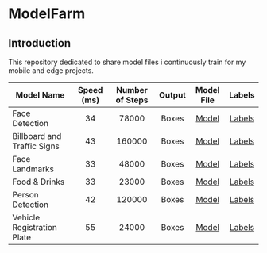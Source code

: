 # ModelFarm

## Introduction  
This repository dedicated to share model files i continuously train for my mobile and edge projects.  


| Model Name  | Speed (ms)  | Number of Steps | Output | Model File | Labels |  
| ------------ | :--------------: | :--------------: | :--------------: | :--------------: | :--------------: |
| Face Detection | 34 | 78000 | Boxes |[Model](https://github.com/erkansirin/ModelFarm/raw/master/ThinkerFarmModel/face_detection_iter_78000.tflite)|[Labels](https://github.com/erkansirin/ModelFarm/raw/master/ThinkerFarmModel/face_detection_iter_78000.txt)|  
| Billboard and Traffic Signs   | 43 | 160000 | Boxes |[Model](https://github.com/erkansirin/ModelFarm/raw/master/ThinkerFarmModel/billboard_detector_iter_160000.tflite)|[Labels](https://github.com/erkansirin/ModelFarm/raw/master/ThinkerFarmModel/billboard_detector_iter_160000.txt)|  
| Face Landmarks | 33 | 48000 | Boxes |[Model](https://github.com/erkansirin/ModelFarm/raw/master/ThinkerFarmModel/facelandmark.tflite)|[Labels](https://github.com/erkansirin/ModelFarm/raw/master/ThinkerFarmModel/facelandmark.txt)|  
| Food & Drinks | 33 | 23000 | Boxes |[Model](https://github.com/erkansirin/ModelFarm/raw/master/ThinkerFarmModel/food_and_drink.tflite)|[Labels](https://github.com/erkansirin/ModelFarm/raw/master/ThinkerFarmModel/food_and_drink.txt)|  
| Person Detection | 42 | 120000 | Boxes |[Model](https://github.com/erkansirin/ModelFarm/raw/master/ThinkerFarmModel/person_detection_thinkerfarm.tflite)|[Labels](https://github.com/erkansirin/ModelFarm/raw/master/ThinkerFarmModel/person_detection_thinkerfarm.txt)|
| Vehicle Registration Plate | 55 | 24000 | Boxes |[Model](https://github.com/erkansirin/ModelFarm/raw/master/ThinkerFarmModel/plate_detector_iter_24000.tflite)|[Labels](https://github.com/erkansirin/ModelFarm/raw/master/ThinkerFarmModel/plate_detector_iter_24000.txt)|  
